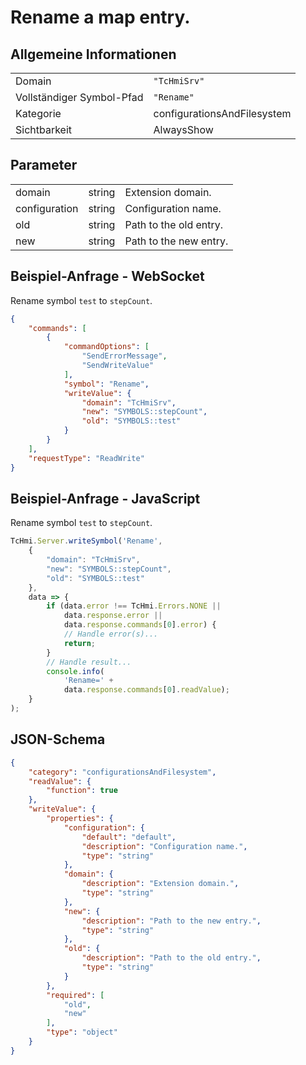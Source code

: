 # Rename a map entry.

## Allgemeine Informationen

|  |  |
| - | - |
| Domain | `"TcHmiSrv"` |
| Vollständiger Symbol-Pfad | `"Rename"` |
| Kategorie | configurationsAndFilesystem |
| Sichtbarkeit | AlwaysShow |

## Parameter

|  |  |  |
| - | - | - |
| domain | string | Extension domain. |
| configuration | string | Configuration name. |
| old | string | Path to the old entry. |
| new | string | Path to the new entry. |

## Beispiel-Anfrage - WebSocket

Rename symbol `test` to `stepCount`.
```json
{
    "commands": [
        {
            "commandOptions": [
                "SendErrorMessage",
                "SendWriteValue"
            ],
            "symbol": "Rename",
            "writeValue": {
                "domain": "TcHmiSrv",
                "new": "SYMBOLS::stepCount",
                "old": "SYMBOLS::test"
            }
        }
    ],
    "requestType": "ReadWrite"
}
```

## Beispiel-Anfrage - JavaScript

Rename symbol `test` to `stepCount`.
```javascript
TcHmi.Server.writeSymbol('Rename',
    {
        "domain": "TcHmiSrv",
        "new": "SYMBOLS::stepCount",
        "old": "SYMBOLS::test"
    },
    data => {
        if (data.error !== TcHmi.Errors.NONE ||
            data.response.error ||
            data.response.commands[0].error) {
            // Handle error(s)...
            return;
        }
        // Handle result...
        console.info(
            'Rename=' +
            data.response.commands[0].readValue);
    }
);
```

## JSON-Schema

```json
{
    "category": "configurationsAndFilesystem",
    "readValue": {
        "function": true
    },
    "writeValue": {
        "properties": {
            "configuration": {
                "default": "default",
                "description": "Configuration name.",
                "type": "string"
            },
            "domain": {
                "description": "Extension domain.",
                "type": "string"
            },
            "new": {
                "description": "Path to the new entry.",
                "type": "string"
            },
            "old": {
                "description": "Path to the old entry.",
                "type": "string"
            }
        },
        "required": [
            "old",
            "new"
        ],
        "type": "object"
    }
}
```
